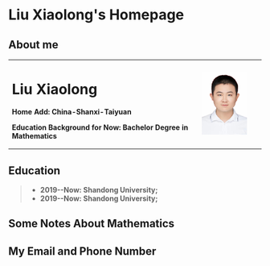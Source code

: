 # Liu Xiaolong's Homepage
## About me
<table border="0">
  <tr>
    <td width="75%">
      <h1>Liu Xiaolong</h1>
      <p><b>Home Add: China-Shanxi-Taiyuan</b></p>
      <p><b>Education Background for Now: Bachelor Degree in Mathematics</b></p>
    </td>
    <td width="25%">
      <img src="/MyPhoto.jpg" width="80%"> 
    </td>
  </tr>
</table>

## Education

> + **2019--Now: Shandong University;**
> + **2019--Now: Shandong University;**

## Some Notes About Mathematics

## My Email and Phone Number
